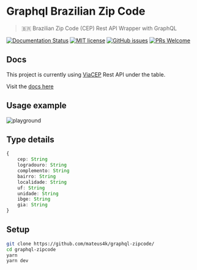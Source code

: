 # Graphql Brazilian Zip Code
> 🇧🇷 Brazilian Zip Code (CEP) Rest API Wrapper with GraphQL

[![Documentation Status](https://readthedocs.org/projects/ansicolortags/badge/?version=latest)](https://mateus4k.github.io/graphql-zipcode/)
[![MIT license](https://img.shields.io/badge/License-MIT-blue.svg)](https://lbesson.mit-license.org/)
[![GitHub issues](https://img.shields.io/github/issues/mateus4k/graphql-zipcode.svg)](https://GitHub.com/mateus4k/graphql-zipcode/issues/)
[![PRs Welcome](https://img.shields.io/badge/PRs-welcome-brightgreen.svg)](http://makeapullrequest.com)


## Docs
This project is currently using [ViaCEP](https://viacep.com.br/) Rest API under the table.

Visit the [docs here](https://mateus4k.github.io/graphql-zipcode/)

## Usage example
![playground](https://user-images.githubusercontent.com/30202634/89843648-b55ea700-db4f-11ea-9996-3f43d39c7c75.png)

## Type details
```ts
{
    cep: String
    logradouro: String
    complemento: String
    bairro: String
    localidade: String
    uf: String
    unidade: String
    ibge: String
    gia: String
}
```

## Setup
```sh
git clone https://github.com/mateus4k/graphql-zipcode/
cd graphql-zipcode
yarn
yarn dev
```

